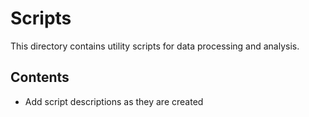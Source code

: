 # Scripts

This directory contains utility scripts for data processing and analysis.

## Contents

- Add script descriptions as they are created
